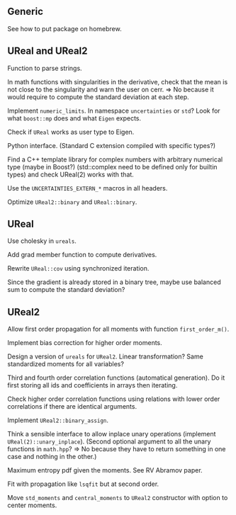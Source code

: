 ## Generic

See how to put package on homebrew.

## UReal and UReal2

Function to parse strings.

In math functions with singularities in the derivative, check that the mean is
not close to the singularity and warn the user on cerr. => No because it
would require to compute the standard deviation at each step.

Implement `numeric_limits`. In namespace `uncertainties` or `std`? Look for what
`boost::mp` does and what `Eigen` expects.

Check if `UReal` works as user type to Eigen.

Python interface. (Standard C extension compiled with specific types?)

Find a C++ template library for complex numbers with arbitrary numerical type
(maybe in Boost?) (std::complex need to be defined only for builtin types) and
check UReal(2) works with that.

Use the `UNCERTAINTIES_EXTERN_*` macros in all headers.

Optimize `UReal2::binary` and `UReal::binary`.

## UReal

Use cholesky in `ureals`.

Add grad member function to compute derivatives.

Rewrite `UReal::cov` using synchronized iteration.

Since the gradient is already stored in a binary tree, maybe use balanced sum
to compute the standard deviation?

## UReal2

Allow first order propagation for all moments with function `first_order_m()`.

Implement bias correction for higher order moments.

Design a version of `ureals` for `UReal2`. Linear transformation? Same
standardized moments for all variables?

Third and fourth order correlation functions (automatical generation). Do it
first storing all ids and coefficients in arrays then iterating.

Check higher order correlation functions using relations with lower order
correlations if there are identical arguments.

Implement `UReal2::binary_assign`.

Think a sensible interface to allow inplace unary operations (implement
`UReal(2)::unary_inplace`). (Second optional argument to all the unary
functions in `math.hpp`? => No because they have to return something in one
case and nothing in the other.)

Maximum entropy pdf given the moments. See RV Abramov paper.

Fit with propagation like `lsqfit` but at second order.

Move `std_moments` and `central_moments` to `UReal2` constructor with option to
center moments.
